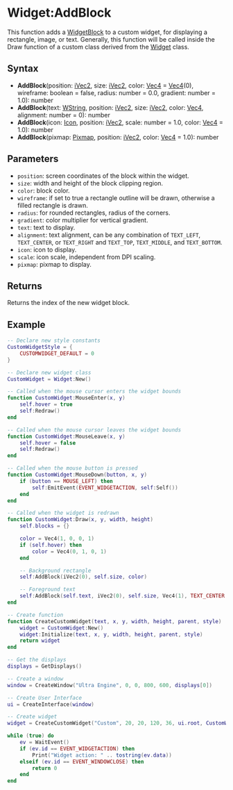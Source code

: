 # Widget:AddBlock

This function adds a [WidgetBlock](WidgetBlock.md) to a custom widget, for displaying a rectangle, image, or text. Generally, this function will be called inside the Draw function of a custom class derived from the [Widget](Widget.md) class.

## Syntax

- **AddBlock**(position: [iVec2](#ivec2), size: [iVec2](#ivec2), color: [Vec4](#vec4) = [Vec4](#vec4)(0), wireframe: boolean = false, radius: number = 0.0, gradient: number = 1.0): number
- **AddBlock**(text: [WString](#wstring), position: [iVec2](#ivec2), size: [iVec2](#ivec2), color: [Vec4](#vec4), alignment: number = 0): number
- **AddBlock**(icon: [Icon](#icon), position: [iVec2](#ivec2), scale: number = 1.0, color: [Vec4](#vec4) = 1.0): number
- **AddBlock**(pixmap: [Pixmap](#pixmap), position: [iVec2](#ivec2), color: [Vec4](#vec4) = 1.0): number

## Parameters

- `position`: screen coordinates of the block within the widget.
- `size`: width and height of the block clipping region.
- `color`: block color.
- `wireframe`: if set to true a rectangle outline will be drawn, otherwise a filled rectangle is drawn.
- `radius`: for rounded rectangles, radius of the corners.
- `gradient`: color multiplier for vertical gradient.
- `text`: text to display.
- `alignment`: text alignment, can be any combination of `TEXT_LEFT`, `TEXT_CENTER`, or `TEXT_RIGHT` and `TEXT_TOP`, `TEXT_MIDDLE`, and `TEXT_BOTTOM`.
- `icon`: icon to display.
- `scale`: icon scale, independent from DPI scaling.
- `pixmap`: pixmap to display.

## Returns
Returns the index of the new widget block.

## Example

```lua
-- Declare new style constants
CustomWidgetStyle = {
    CUSTOMWIDGET_DEFAULT = 0
}

-- Declare new widget class
CustomWidget = Widget:New()

-- Called when the mouse cursor enters the widget bounds
function CustomWidget:MouseEnter(x, y)
    self.hover = true
    self:Redraw()
end

-- Called when the mouse cursor leaves the widget bounds
function CustomWidget:MouseLeave(x, y)
    self.hover = false
    self:Redraw()
end

-- Called when the mouse button is pressed
function CustomWidget:MouseDown(button, x, y)
    if (button == MOUSE_LEFT) then
        self:EmitEvent(EVENT_WIDGETACTION, self:Self())
    end
end

-- Called when the widget is redrawn
function CustomWidget:Draw(x, y, width, height)
    self.blocks = {}

    color = Vec4(1, 0, 0, 1)
    if (self.hover) then
        color = Vec4(0, 1, 0, 1)
    end

    -- Background rectangle
    self:AddBlock(iVec2(0), self.size, color)

    -- Foreground text
    self:AddBlock(self.text, iVec2(0), self.size, Vec4(1), TEXT_CENTER | TEXT_MIDDLE)
end

-- Create function
function CreateCustomWidget(text, x, y, width, height, parent, style)
    widget = CustomWidget:New()
    widget:Initialize(text, x, y, width, height, parent, style)
    return widget
end

-- Get the displays
displays = GetDisplays()

-- Create a window
window = CreateWindow("Ultra Engine", 0, 0, 800, 600, displays[0])

-- Create User Interface
ui = CreateInterface(window)

-- Create widget
widget = CreateCustomWidget("Custom", 20, 20, 120, 36, ui.root, CustomWidgetStyle.CUSTOMWIDGET_DEFAULT)

while (true) do
    ev = WaitEvent()
    if (ev.id == EVENT_WIDGETACTION) then
        Print("Widget action: " .. tostring(ev.data))
    elseif (ev.id == EVENT_WINDOWCLOSE) then
        return 0
    end
end
```
